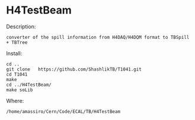 H4TestBeam
==========

Description:

    converter of the spill information from H4DAQ/H4DQM format to TBSpill + TBTree
    
Install:

    cd ..
    git clone   https://github.com/ShashlikTB/T1041.git
    cd T1041
    make 
    cd ../H4TestBeam/
    make soLib
    


Where:

    /home/amassiro/Cern/Code/ECAL/TB/H4TestBeam



